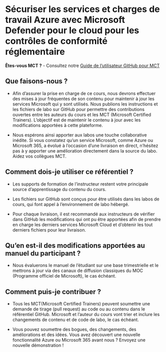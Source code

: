 # Sécuriser les services et charges de travail Azure avec Microsoft Defender pour le cloud pour les contrôles de conformité réglementaire

**Êtes-vous MCT ?** - Consultez notre [Guide de l’utilisateur GitHub pour MCT](https://microsoftlearning.github.io/MCT-User-Guide/)

## Que faisons-nous ?

- Afin d’assurer la prise en charge de ce cours, nous devrons effectuer des mises à jour fréquentes de son contenu pour maintenir à jour les services Microsoft qui y sont utilisés. Nous publions les instructions et les fichiers de labo sur GitHub pour permettre des contributions ouvertes entre les auteurs du cours et les MCT (Microsoft Certified Trainers). L’objectif est de maintenir le contenu à jour avec les modifications apportées à cette plateforme.

- Nous espérons ainsi apporter aux labos une touche collaborative inédite. Si vous constatez qu’un service Microsoft, comme Azure ou Microsoft 365, a évolué à l’occasion d’une livraison en direct, n’hésitez pas à y apporter une amélioration directement dans la source du labo. Aidez vos collègues MCT.

## Comment dois-je utiliser ce référentiel ?

- Les supports de formation de l’instructeur restent votre principale source d’apprentissage du contenu du cours.

- Les fichiers sur GitHub sont conçus pour être utilisés dans les labos de cours, qui font appel à l’environnement de labo hébergé.

- Pour chaque livraison, il est recommandé aux instructeurs de vérifier dans GitHub les modifications qui ont pu être apportées afin de prendre en charge les derniers services Microsoft Cloud et d’obtenir les tout derniers fichiers pour leur livraison.

## Qu’en est-il des modifications apportées au manuel du participant ?

- Nous évaluerons le manuel de l’étudiant sur une base trimestrielle et le mettrons à jour via des canaux de diffusion classiques du MOC (Programme officiel de Microsoft), le cas échéant.

## Comment puis-je contribuer ?

- Tous les MCT(Microsoft Certified Trainers) peuvent soumettre une demande de tirage (pull request) au code ou au contenu dans le référentiel GitHub. Microsoft et l’auteur du cours vont trier et inclure les changements de contenu et de code de labo, le cas échéant.

- Vous pouvez soumettre des bogues, des changements, des améliorations et des idées. Vous avez découvert une nouvelle fonctionnalité Azure ou Microsoft 365 avant nous ? Envoyez une nouvelle démonstration !
